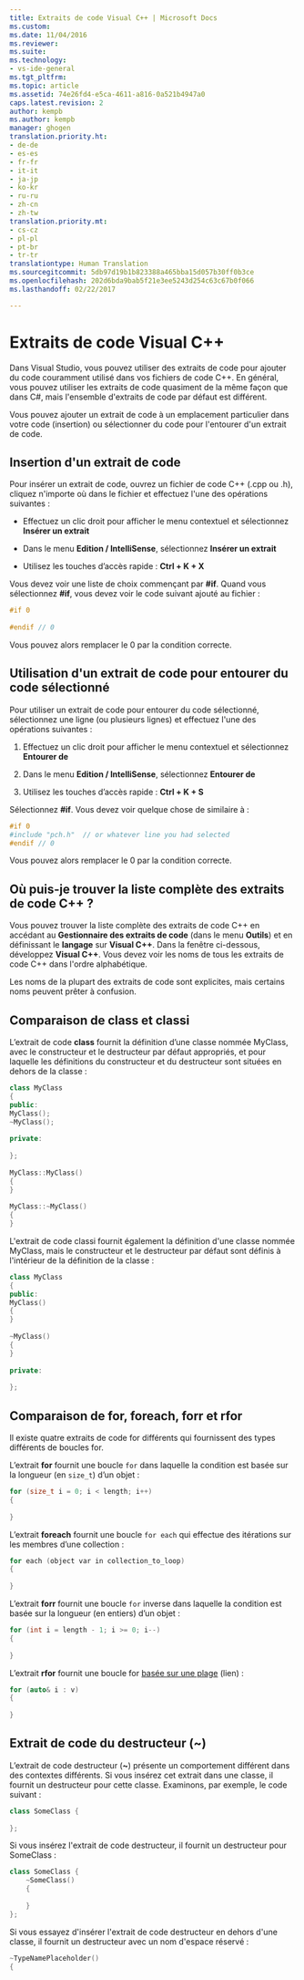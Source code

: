 ```yaml
---
title: Extraits de code Visual C++ | Microsoft Docs
ms.custom: 
ms.date: 11/04/2016
ms.reviewer: 
ms.suite: 
ms.technology:
- vs-ide-general
ms.tgt_pltfrm: 
ms.topic: article
ms.assetid: 74e26fd4-e5ca-4611-a816-0a521b4947a0
caps.latest.revision: 2
author: kempb
ms.author: kempb
manager: ghogen
translation.priority.ht:
- de-de
- es-es
- fr-fr
- it-it
- ja-jp
- ko-kr
- ru-ru
- zh-cn
- zh-tw
translation.priority.mt:
- cs-cz
- pl-pl
- pt-br
- tr-tr
translationtype: Human Translation
ms.sourcegitcommit: 5db97d19b1b823388a465bba15d057b30ff0b3ce
ms.openlocfilehash: 202d6bda9bab5f21e3ee5243d254c63c67b0f066
ms.lasthandoff: 02/22/2017

---
```

# <a name="visual-c-code-snippets"></a>Extraits de code Visual C++
Dans Visual Studio, vous pouvez utiliser des extraits de code pour ajouter du code couramment utilisé dans vos fichiers de code C++. En général, vous pouvez utiliser les extraits de code quasiment de la même façon que dans C#, mais l'ensemble d'extraits de code par défaut est différent.  
  
 Vous pouvez ajouter un extrait de code à un emplacement particulier dans votre code (insertion) ou sélectionner du code pour l'entourer d'un extrait de code.  
  
## <a name="inserting-a-code-snippet"></a>Insertion d'un extrait de code  
 Pour insérer un extrait de code, ouvrez un fichier de code C++ (.cpp ou .h), cliquez n'importe où dans le fichier et effectuez l'une des opérations suivantes :  
  
-   Effectuez un clic droit pour afficher le menu contextuel et sélectionnez **Insérer un extrait**  
  
-   Dans le menu **Edition / IntelliSense**, sélectionnez **Insérer un extrait**  
  
-   Utilisez les touches d’accès rapide : **Ctrl + K + X**  
  
 Vous devez voir une liste de choix commençant par **#if**. Quand vous sélectionnez **#if**, vous devez voir le code suivant ajouté au fichier :  
  
```cpp  
#if 0  
  
#endif // 0  
```  
  
 Vous pouvez alors remplacer le 0 par la condition correcte.  
  
## <a name="using-a-code-snippet-to-surround-selected-code"></a>Utilisation d'un extrait de code pour entourer du code sélectionné  
 Pour utiliser un extrait de code pour entourer du code sélectionné, sélectionnez une ligne (ou plusieurs lignes) et effectuez l'une des opérations suivantes :  
  
1.  Effectuez un clic droit pour afficher le menu contextuel et sélectionnez **Entourer de**  
  
2.  Dans le menu **Edition / IntelliSense**, sélectionnez **Entourer de**  
  
3.  Utilisez les touches d’accès rapide : **Ctrl + K + S**  
  
 Sélectionnez **#if**. Vous devez voir quelque chose de similaire à :  
  
```cpp  
#if 0  
#include "pch.h"  // or whatever line you had selected  
#endif // 0  
```  
  
 Vous pouvez alors remplacer le 0 par la condition correcte.  
  
## <a name="where-can-i-find-a-complete-list-of-the-c-code-snippets"></a>Où puis-je trouver la liste complète des extraits de code C++ ?  
 Vous pouvez trouver la liste complète des extraits de code C++ en accédant au **Gestionnaire des extraits de code** (dans le menu **Outils**) et en définissant le **langage** sur **Visual C++**. Dans la fenêtre ci-dessous, développez **Visual C++**. Vous devez voir les noms de tous les extraits de code C++ dans l'ordre alphabétique.  
  
 Les noms de la plupart des extraits de code sont explicites, mais certains noms peuvent prêter à confusion.  
  
## <a name="class-vs-classi"></a>Comparaison de class et classi  
 L’extrait de code **class** fournit la définition d’une classe nommée MyClass, avec le constructeur et le destructeur par défaut appropriés, et pour laquelle les définitions du constructeur et du destructeur sont situées en dehors de la classe :  
  
```cpp  
class MyClass  
{  
public:  
MyClass();  
~MyClass();  
  
private:  
  
};  
  
MyClass::MyClass()  
{  
}  
  
MyClass::~MyClass()  
{  
}  
```  
  
 L'extrait de code classi fournit également la définition d'une classe nommée MyClass, mais le constructeur et le destructeur par défaut sont définis à l'intérieur de la définition de la classe :  
  
```cpp  
class MyClass  
{  
public:  
MyClass()  
{  
}  
  
~MyClass()  
{  
}  
  
private:  
  
};  
```  
  
## <a name="for-vs-foreach-vs-forr-vs-rfor"></a>Comparaison de for, foreach, forr et rfor  
 Il existe quatre extraits de code for différents qui fournissent des types différents de boucles for.  
  
 L’extrait **for** fournit une boucle `for` dans laquelle la condition est basée sur la longueur (en `size_t`) d’un objet :  
  
```cpp  
for (size_t i = 0; i < length; i++)  
{  
  
}  
```  
  
 L’extrait **foreach** fournit une boucle `for each` qui effectue des itérations sur les membres d’une collection :  
  
```cpp  
for each (object var in collection_to_loop)  
{  
  
}  
```  
  
 L’extrait **forr** fournit une boucle `for` inverse dans laquelle la condition est basée sur la longueur (en entiers) d’un objet :  
  
```cpp  
for (int i = length - 1; i >= 0; i--)  
{  
  
}  
```  
  
 L’extrait **rfor** fournit une boucle for [basée sur une plage](/visual-cpp/cpp/range-based-for-statement-cpp) (lien) :  
  
```cpp  
for (auto& i : v)  
{  
  
}  
```  
  
## <a name="the-destructor-snippet-"></a>Extrait de code du destructeur (~)  
 L’extrait de code destructeur (**~**) présente un comportement différent dans des contextes différents. Si vous insérez cet extrait dans une classe, il fournit un destructeur pour cette classe. Examinons, par exemple, le code suivant :  
  
```cpp  
class SomeClass {  
  
};  
```  
  
 Si vous insérez l'extrait de code destructeur, il fournit un destructeur pour SomeClass :  
  
```cpp  
class SomeClass {  
    ~SomeClass()  
    {  
  
    }  
};  
```  
  
 Si vous essayez d'insérer l'extrait de code destructeur en dehors d'une classe, il fournit un destructeur avec un nom d'espace réservé :  
  
```cpp  
~TypeNamePlaceholder()  
{  
  
```
